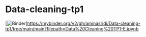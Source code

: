 # Data-cleaning-tp1
[![Binder](https://mybinder.org/badge_logo.svg)]https://mybinder.org/v2/gh/aminasridi/Data-cleaning-tp1/tree/main/main?filepath=Data%20Cleaning%20TP1-E.ipynb

